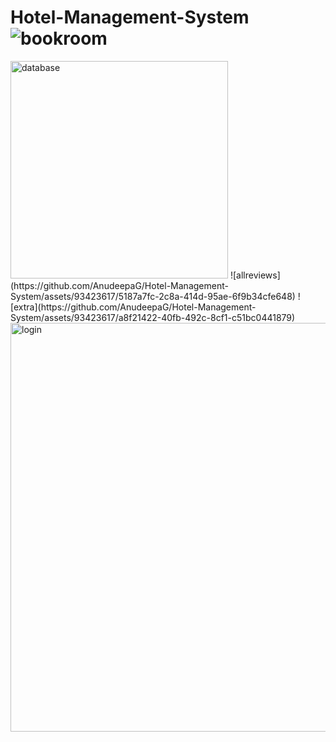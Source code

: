 # Hotel-Management-System![bookroom](https://github.com/AnudeepaG/Hotel-Management-System/assets/93423617/59265a69-719e-45c3-a872-ceba3af748f1)
<img width="348" alt="database" src="https://github.com/AnudeepaG/Hotel-Management-System/assets/93423617/082319c5-d204-4ec0-8c7c-e6692f707335">
![allreviews](https://github.com/AnudeepaG/Hotel-Management-System/assets/93423617/5187a7fc-2c8a-414d-95ae-6f9b34cfe648)
![extra](https://github.com/AnudeepaG/Hotel-Management-System/assets/93423617/a8f21422-40fb-492c-8cf1-c51bc0441879)
<img width="654" alt="login" src="https://github.com/![spa](https://github.com/AnudeepaG/Hotel-Management-System/assets/93423617/9d439715-518e-4c3d-901d-32d6112aef90)
Anudeep![Room reservation](https://github.com/AnudeepaG/Hotel-Management-System/assets/934236![re![services](https://github.com/AnudeepaG/Hotel-Manage![tours](https://github.com/AnudeepaG/Hotel-Management-System/assets/93423617/f24c0ec2-34e0-421a-a21a-bf6c3bab7917)
ment-System/assets/93423617/e6b16ea5-57ac-457e-8ad1-d0b710e32b02)
view](https://github.com/AnudeepaG/Hotel-Management-System/assets/93423617/8708e584-f685-49c9-882d-aa1af2338aad)
17/d8dc230f-047d-43f5-8016-ba352c8ccc69)
aG/Hote![menu](https://github.com/AnudeepaG/Hotel-Management-System/assets/93423617/1baa0ec7-5fd9-4961-ab34-f6a830478aa0)
l-Management-System/assets/93423617/4b7de8a0-771c-45e1-a193-787848855068">
